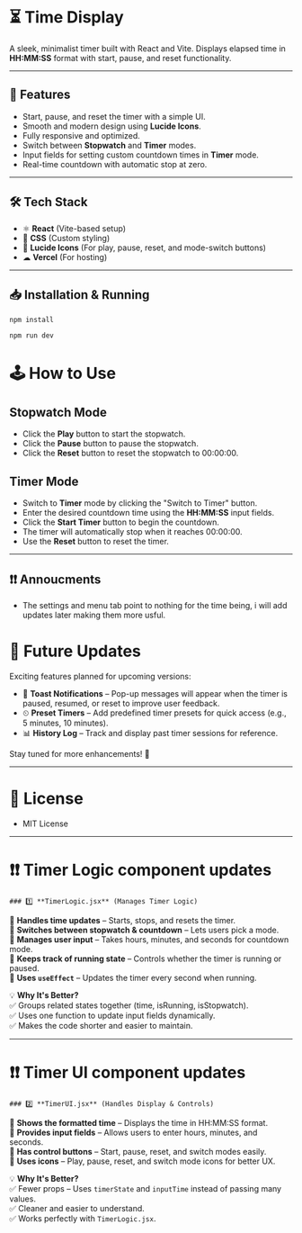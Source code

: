 # ⏳ Time Display  

A sleek, minimalist timer built with React and Vite. Displays elapsed time in **HH:MM:SS** format with start, pause, and reset functionality.  

---

## 🚀 Features  
- Start, pause, and reset the timer with a simple UI.  
- Smooth and modern design using **Lucide Icons**.  
- Fully responsive and optimized.  
- Switch between **Stopwatch** and **Timer** modes.  
- Input fields for setting custom countdown times in **Timer** mode.  
- Real-time countdown with automatic stop at zero.  

---

## 🛠 Tech Stack  
- ⚛ **React** (Vite-based setup)  
- 🎨 **CSS** (Custom styling)  
- 🔗 **Lucide Icons** (For play, pause, reset, and mode-switch buttons)  
- ☁ **Vercel** (For hosting)  

---

## 📥 Installation & Running  
```
npm install
```

```
npm run dev
```

# 🕹 How to Use  

## Stopwatch Mode  
- Click the **Play** button to start the stopwatch.  
- Click the **Pause** button to pause the stopwatch.  
- Click the **Reset** button to reset the stopwatch to 00:00:00.  

## Timer Mode  
- Switch to **Timer** mode by clicking the "Switch to Timer" button.  
- Enter the desired countdown time using the **HH:MM:SS** input fields.  
- Click the **Start Timer** button to begin the countdown.  
- The timer will automatically stop when it reaches 00:00:00.  
- Use the **Reset** button to reset the timer.  

---
##  ❗❗ Annoucments
- The settings and menu tab point to nothing for the time being, i will add updates later making them more usful.

# 🔮 Future Updates  

Exciting features planned for upcoming versions:  

- 🔔 **Toast Notifications** – Pop-up messages will appear when the timer is paused, resumed, or reset to improve user feedback.  
- ⏲ **Preset Timers** – Add predefined timer presets for quick access (e.g., 5 minutes, 10 minutes).  
- 📊 **History Log** – Track and display past timer sessions for reference.  

Stay tuned for more enhancements! 🚀  

---

# 📜 License  
- MIT License

---

#  ❗❗ Timer Logic component updates 

    ### 1️⃣ **TimerLogic.jsx** (Manages Timer Logic)  
🔹 **Handles time updates** – Starts, stops, and resets the timer.  
🔹 **Switches between stopwatch & countdown** – Lets users pick a mode.  
🔹 **Manages user input** – Takes hours, minutes, and seconds for countdown mode.  
🔹 **Keeps track of running state** – Controls whether the timer is running or paused.  
🔹 **Uses `useEffect`** – Updates the timer every second when running.  

💡 **Why It's Better?**  
✅ Groups related states together (time, isRunning, isStopwatch).  
✅ Uses one function to update input fields dynamically.  
✅ Makes the code shorter and easier to maintain.  

---

#  ❗❗ Timer UI component updates 
    ### 2️⃣ **TimerUI.jsx** (Handles Display & Controls)  
🔹 **Shows the formatted time** – Displays the time in HH:MM:SS format.  
🔹 **Provides input fields** – Allows users to enter hours, minutes, and seconds.  
🔹 **Has control buttons** – Start, pause, reset, and switch modes easily.  
🔹 **Uses icons** – Play, pause, reset, and switch mode icons for better UX.  

💡 **Why It's Better?**  
✅ Fewer props – Uses `timerState` and `inputTime` instead of passing many values.  
✅ Cleaner and easier to understand.  
✅ Works perfectly with `TimerLogic.jsx`. 




